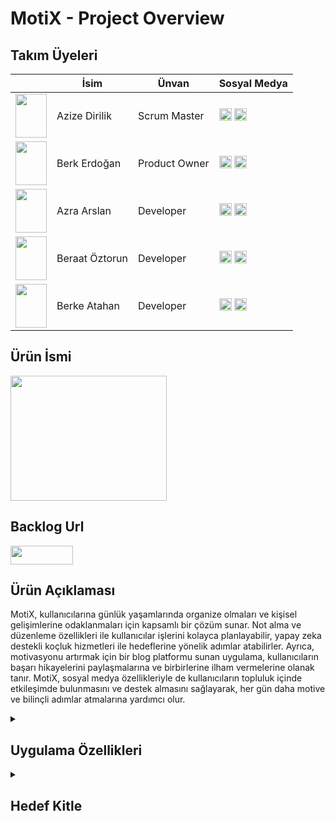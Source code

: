 
# MotiX - Project Overview

## Takım Üyeleri

|   | İsim           | Ünvan         | Sosyal Medya |
|---|----------------|---------------|--------------|
| <img src="https://blush.design/api/download?shareUri=5pCt-LLo7H5HFs0S&c=Skin_0%7Effdbb4&bg=b9a2ef&w=800&h=800&fm=png" width="50" height="70" /> | Azize Dirilik | Scrum Master | [<img src="https://cdn-icons-png.flaticon.com/512/25/25231.png" width="20" height="20"/>](https://github.com/azizexb) [<img src="https://upload.wikimedia.org/wikipedia/commons/thumb/8/81/LinkedIn_icon.svg/2048px-LinkedIn_icon.svg.png" width="20" height="20"/>](https://www.linkedin.com/in/azizedirilik/) |
| <img src="https://cdn.discordapp.com/attachments/1257399205786419250/1257649832978284606/Open_Peeps_-_Sitting.png?ex=6687d02e&is=66867eae&hm=6b53a842a794b835bf710f1e925f2fe9a717da3268f469381e23262d99d6b5d7&" width="50" height="70" /> | Berk Erdoğan   | Product Owner | [<img src="https://cdn-icons-png.flaticon.com/512/25/25231.png" width="20" height="20"/>](https://github.com/BerkErdgn) [<img src="https://upload.wikimedia.org/wikipedia/commons/thumb/8/81/LinkedIn_icon.svg/2048px-LinkedIn_icon.svg.png" width="20" height="20"/>](https://www.linkedin.com/in/berk-erdgn/) |
| <img src="https://blush.design/api/download?shareUri=tD6hyOemR&c=Skin_0%7Effdbb4&bg=f4ff00&w=800&h=800&fm=png" width="50" height="70" /> | Azra Arslan    | Developer     | [<img src="https://cdn-icons-png.flaticon.com/512/25/25231.png" width="20" height="20"/>](https://github.com/azrars) [<img src="https://upload.wikimedia.org/wikipedia/commons/thumb/8/81/LinkedIn_icon.svg/2048px-LinkedIn_icon.svg.png" width="20" height="20"/>](https://www.linkedin.com/in/azra-arslan-0b54082a2/?utm_source=share&utm_campaign=share_via&utm_content=profile&utm_medium=android_app) |
| <img src="https://blush.design/api/download?shareUri=jovGJWoj74f5wfHm&c=Skin_0%7Eedb98a&bg=ec1c5e&w=800&h=800&fm=png" width="50" height="70" /> | Beraat Öztorun | Developer     | [<img src="https://cdn-icons-png.flaticon.com/512/25/25231.png" width="20" height="20"/>](https://github.com/beraatoztorun) [<img src="https://upload.wikimedia.org/wikipedia/commons/thumb/8/81/LinkedIn_icon.svg/2048px-LinkedIn_icon.svg.png" width="20" height="20"/>](https://www.linkedin.com/in/beraatoztorun/) |
|<img src="https://cdn.discordapp.com/attachments/1255570164280201309/1258356579250602014/Open_Peeps_-_Bust_1.png?ex=6687bf63&is=66866de3&hm=7a2be5825c1064951c9ced875653648703f5a463a8462ca4709f0e63df0c11c2&" width="50" height="70"/> | Berke Atahan   | Developer     | [<img src="https://cdn-icons-png.flaticon.com/512/25/25231.png" width="20" height="20"/>](https://github.com/berkecibir) [<img src="https://upload.wikimedia.org/wikipedia/commons/thumb/8/81/LinkedIn_icon.svg/2048px-LinkedIn_icon.svg.png" width="20" height="20"/>](https://www.linkedin.com/in/berke-atahan/) |

## Ürün İsmi

<img src="https://cdn.discordapp.com/attachments/1255570164280201309/1258361613833211985/d.gif?ex=6687c413&is=66867293&hm=3879026e82b94466589bc66a576275c2dffa9567bd50f64757d2e0d1c10cd38b&" width="250" height="200" /> 

## Backlog Url

[<img src="https://upload.wikimedia.org/wikipedia/en/thumb/8/8c/Trello_logo.svg/1280px-Trello_logo.svg.png" width="100" height="30"/>](https://trello.com/b/NTwiWa8R/motix)

## Ürün Açıklaması

MotiX, kullanıcılarına günlük yaşamlarında organize olmaları ve kişisel gelişimlerine odaklanmaları için kapsamlı bir çözüm sunar. Not alma ve düzenleme özellikleri ile kullanıcılar işlerini kolayca planlayabilir, yapay zeka destekli koçluk hizmetleri ile hedeflerine yönelik adımlar atabilirler. Ayrıca, motivasyonu artırmak için bir blog platformu sunan uygulama, kullanıcıların başarı hikayelerini paylaşmalarına ve birbirlerine ilham vermelerine olanak tanır. MotiX, sosyal medya özellikleriyle de kullanıcıların topluluk içinde etkileşimde bulunmasını ve destek almasını sağlayarak, her gün daha motive ve bilinçli adımlar atmalarına yardımcı olur.

<details>
  <summary><h2>Uygulama Özellikleri</h2></summary>

### Yapay Zeka Destekli Koçluk Hizmetleri

MotiX, kullanıcıların hedeflerine ulaşmalarına yardımcı olan yapay zeka destekli koçluk hizmetleri sunar. Bu özellik, kişisel gelişim tavsiyeleri ve motivasyonel içerikler ile kullanıcıların hayatlarını daha verimli ve odaklı bir şekilde yönetmelerine katkı sağlar.

### Not Alma ve Düzenleme

Uygulama, kullanıcıların günlük işlerini ve hedeflerini planlayabilecekleri not alma özellikleri ile donatılmıştır. Notlar, kolayca düzenlenebilir ve kategorilere ayrılabilir, böylece kullanıcılar işlerini daha organize bir şekilde takip edebilirler.

### Blog Platformu

MotiX, kullanıcıların başarı hikayelerini ve motivasyonel içeriklerini paylaşabilecekleri bir blog platformu sunar. Bu blog, kullanıcıların birbirlerinden ilham almasını ve bilgi paylaşımında bulunmasını sağlar, böylece topluluk içinde destekleyici bir ortam oluşturur.

### Sosyal Medya Özellikleri

Uygulama, kullanıcıların topluluk içinde etkileşimde bulunmalarını sağlayan sosyal medya özelliklerine sahiptir. Paylaşımlara yorum yapma ve beğenme gibi özellikler ile kullanıcılar birbirleriyle daha fazla etkileşim kurabilir ve destek alabilirler.

### Kupon Kazanma ve Kullanma

MotiX, kullanıcıların blogda aktifliklerine bağlı olarak kuponlar kazanma imkanı sunar. Bu kuponlar, anlaşmalı markalardan indirimli alışveriş yapma fırsatı sağlar, böylece kullanıcılar hem motivasyonlarını artırır hem de ekonomik fayda elde ederler.

### Kullanıcı Destekli İçerik

MotiX, kullanıcıların birbirlerine sorular sorması ve deneyimlerini paylaşması için bir platform sağlar. Topluluk desteği ile kullanıcılar, ortak hedeflere ulaşmak için birbirlerine ilham ve motivasyon verebilirler.

### Başarı Takibi ve Hedef Belirleme

Uygulama, kullanıcıların hedeflerini belirlemelerine ve ilerlemelerini takip etmelerine yardımcı olan araçlar sunar. Kullanıcılar, başarılarını kaydedebilir ve analiz edebilir, böylece hedeflerine yönelik daha bilinçli adımlar atabilirler.

### Kişiselleştirilebilir Arayüz

Uygulama, kullanıcıların kendi tercihlerine göre kişiselleştirme imkanı sunar. Temalar ve düzenleme seçenekleri ile kullanıcılar, MotiX'i kendi ihtiyaçlarına ve zevklerine göre şekillendirebilirler.

</details>

<details>
  <summary><h2>Hedef Kitle</h2></summary>
  <p>MotiX, kişisel gelişim ve günlük yaşam yönetimi üzerine odaklanan kapsamlı bir uygulamadır. Kullanıcılar not alma ve düzenleme özelliklerinin yanı sıra yapay zeka destekli koçluk hizmetlerinden faydalanarak hedeflerine adım adım ilerleyebilirler. Ayrıca, motivasyonlarını artırmak ve topluluk içinde etkileşimde bulunmak için sunulan blog platformu ve sosyal medya özellikleriyle kullanıcılar birbirlerinden ilham alabilir ve destek alabilirler.</p>
</details>
